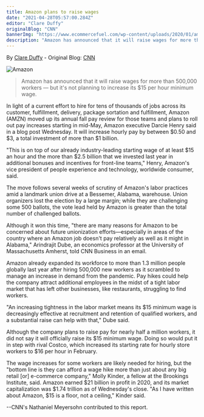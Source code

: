 ```yaml
---
title: Amazon plans to raise wages
date: "2021-04-28T05:57:00.284Z"
editor: "Clare Duffy"
originalBlog: "CNN"
bannerImg: "https://www.ecommercefuel.com/wp-content/uploads/2020/01/amazon-is-firing-its-delivery-firms-following-peo-2-2568-1570924963-0_dblbig.jpg"
description: "Amazon has announced that it will raise wages for more than 500,000 workers — but it's not planning to increase its $15 per hour minimum wage..."
---
```


By [Clare Duffy](https://www.cnn.com/profiles/clare-duffy) - 
Original Blog: [CNN](https://www.cnn.com/2021/04/28/tech/amazon-raising-wages/index.html)

![Amazon](https://www.ecommercefuel.com/wp-content/uploads/2020/01/amazon-is-firing-its-delivery-firms-following-peo-2-2568-1570924963-0_dblbig.jpg)

> Amazon has announced that it will raise wages for more than 500,000 workers — but it's not planning to increase its $15 per hour minimum wage.

In light of a current effort to hire for tens of thousands of jobs across its customer, fulfillment, delivery, package sortation and fulfillment, Amazon (AMZN) moved up its annual fall pay review for those teams and plans to roll out pay increases starting in mid-May, Amazon executive Darcie Henry said in a blog post Wednesday. It will increase hourly pay by between $0.50 and $3, a total investment of more than $1 billion.

"This is on top of our already industry-leading starting wage of at least $15 an hour and the more than $2.5 billion that we invested last year in additional bonuses and incentives for front-line teams," Henry, Amazon's vice president of people experience and technology, worldwide consumer, said.

The move follows several weeks of scrutiny of Amazon's labor practices amid a landmark union drive at a Bessemer, Alabama, warehouse. Union organizers lost the election by a large margin; while they are challenging some 500 ballots, the vote lead held by Amazon is greater than the total number of challenged ballots.

Although it won this time, "there are many reasons for Amazon to be concerned about future unionization efforts—especially in areas of the country where an Amazon job doesn't pay relatively as well as it might in Alabama," Arindrajit Dube, an economics professor at the University of Massachusetts Amherst, told CNN Business in an email.

Amazon already expanded its workforce to more than 1.3 million people globally last year after hiring 500,000 new workers as it scrambled to manage an increase in demand from the pandemic. Pay hikes could help the company attract additional employees in the midst of a tight labor market that has left other businesses, like restaurants, struggling to find workers.

"An increasing tightness in the labor market means its $15 minimum wage is decreasingly effective at recruitment and retention of qualified workers, and a substantial raise can help with that," Dube said.

Although the company plans to raise pay for nearly half a million workers, it did not say it will officially raise its $15 minimum wage. Doing so would put it in step with rival Costco, which increased its starting rate for hourly store workers to $16 per hour in February.

The wage increases for some workers are likely needed for hiring, but the "bottom line is they can afford a wage hike more than just about any big retail [or] e-commerce company," Molly Kinder, a fellow at the Brookings Institute, said. Amazon earned $21 billion in profit in 2020, and its market capitalization was $1.74 trillion as of Wednesday's close.
"As I have written about Amazon, $15 is a floor, not a ceiling," Kinder said.

--CNN's Nathaniel Meyersohn contributed to this report.